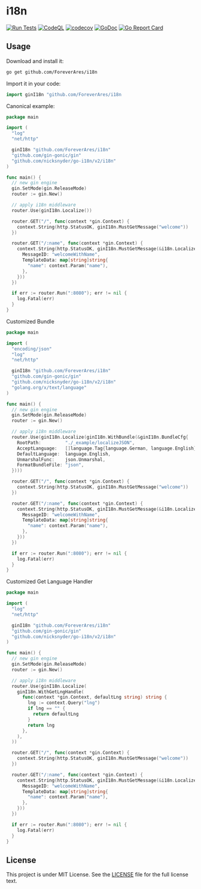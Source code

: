 # i18n

[![Run Tests](https://github.com/ForeverAres/i18n/actions/workflows/go.yml/badge.svg)](https://github.com/ForeverAres/i18n/actions/workflows/go.yml)
[![CodeQL](https://github.com/ForeverAres/i18n/actions/workflows/codeql-analysis.yml/badge.svg)](https://github.com/ForeverAres/i18n/actions/workflows/codeql-analysis.yml)
[![codecov](https://codecov.io/gh/gin-contrib/i18n/branch/master/graph/badge.svg?token=QNMN3KM28Y)](https://codecov.io/gh/gin-contrib/i18n)
[![GoDoc](https://godoc.org/github.com/ForeverAres/i18n?status.svg)](https://godoc.org/github.com/ForeverAres/i18n)
[![Go Report Card](https://goreportcard.com/badge/github.com/ForeverAres/i18n)](https://goreportcard.com/report/github.com/ForeverAres/i18n)

## Usage

Download and install it:

```sh
go get github.com/ForeverAres/i18n
```

Import it in your code:

```go
import ginI18n "github.com/ForeverAres/i18n
```

Canonical example:

```go
package main

import (
  "log"
  "net/http"

  ginI18n "github.com/ForeverAres/i18n"
  "github.com/gin-gonic/gin"
  "github.com/nicksnyder/go-i18n/v2/i18n"
)

func main() {
  // new gin engine
  gin.SetMode(gin.ReleaseMode)
  router := gin.New()

  // apply i18n middleware
  router.Use(ginI18n.Localize())

  router.GET("/", func(context *gin.Context) {
    context.String(http.StatusOK, ginI18n.MustGetMessage("welcome"))
  })

  router.GET("/:name", func(context *gin.Context) {
    context.String(http.StatusOK, ginI18n.MustGetMessage(&i18n.LocalizeConfig{
      MessageID: "welcomeWithName",
      TemplateData: map[string]string{
        "name": context.Param("name"),
      },
    }))
  })

  if err := router.Run(":8080"); err != nil {
    log.Fatal(err)
  }
}
```

Customized Bundle

```go
package main

import (
  "encoding/json"
  "log"
  "net/http"

  ginI18n "github.com/ForeverAres/i18n"
  "github.com/gin-gonic/gin"
  "github.com/nicksnyder/go-i18n/v2/i18n"
  "golang.org/x/text/language"
)

func main() {
  // new gin engine
  gin.SetMode(gin.ReleaseMode)
  router := gin.New()

  // apply i18n middleware
  router.Use(ginI18n.Localize(ginI18n.WithBundle(&ginI18n.BundleCfg{
    RootPath:         "./_example/localizeJSON",
    AcceptLanguage:   []language.Tag{language.German, language.English},
    DefaultLanguage:  language.English,
    UnmarshalFunc:    json.Unmarshal,
    FormatBundleFile: "json",
  })))

  router.GET("/", func(context *gin.Context) {
    context.String(http.StatusOK, ginI18n.MustGetMessage("welcome"))
  })

  router.GET("/:name", func(context *gin.Context) {
    context.String(http.StatusOK, ginI18n.MustGetMessage(&i18n.LocalizeConfig{
      MessageID: "welcomeWithName",
      TemplateData: map[string]string{
        "name": context.Param("name"),
      },
    }))
  })

  if err := router.Run(":8080"); err != nil {
    log.Fatal(err)
  }
}
```

Customized Get Language Handler

```go
package main

import (
  "log"
  "net/http"

  ginI18n "github.com/ForeverAres/i18n"
  "github.com/gin-gonic/gin"
  "github.com/nicksnyder/go-i18n/v2/i18n"
)

func main() {
  // new gin engine
  gin.SetMode(gin.ReleaseMode)
  router := gin.New()

  // apply i18n middleware
  router.Use(ginI18n.Localize(
    ginI18n.WithGetLngHandle(
      func(context *gin.Context, defaultLng string) string {
        lng := context.Query("lng")
        if lng == "" {
          return defaultLng
        }
        return lng
      },
    ),
  ))

  router.GET("/", func(context *gin.Context) {
    context.String(http.StatusOK, ginI18n.MustGetMessage("welcome"))
  })

  router.GET("/:name", func(context *gin.Context) {
    context.String(http.StatusOK, ginI18n.MustGetMessage(&i18n.LocalizeConfig{
      MessageID: "welcomeWithName",
      TemplateData: map[string]string{
        "name": context.Param("name"),
      },
    }))
  })

  if err := router.Run(":8080"); err != nil {
    log.Fatal(err)
  }
}
```

## License

This project is under MIT License. See the [LICENSE](LICENSE) file for the full license text.
